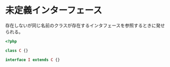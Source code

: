 # 未定義インターフェース

存在しないが同じ名前のクラスが存在するインタフェースを参照するときに発せられる。

```php
<?php

class C {}

interface I extends C {}
```

